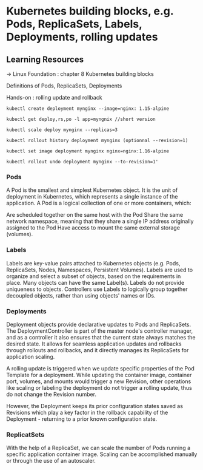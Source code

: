 # Kubernetes building blocks, e.g. Pods, ReplicaSets, Labels, Deployments, rolling updates

## Learning Resources

-> Linux Foundation : chapter 8 Kubernetes building blocks

Definitions of Pods, ReplicaSets, Deployments

Hands-on : rolling update and rollback 

```
kubectl create deployment mynginx --image=nginx: 1.15-alpine

kubectl get deploy,rs,po -l app=myngnix //short version

kubectl scale deploy mynginx --replicas=3

kubectl rollout history deployment mynginx (optionnal --revision=1)

kubectl set image deployment mynginx nginx=nginx:1.16-alpine

kubectl rollout undo deployment mynginx --to-revision=1'
```

### Pods

A Pod is the smallest and simplest Kubernetes object. It is the unit of deployment in Kubernetes, which represents a single instance of the application. A Pod is a logical collection of one or more containers, which:

Are scheduled together on the same host with the Pod
Share the same network namespace, meaning that they share a single IP address originally assigned to the Pod
Have access to mount the same external storage (volumes).

### Labels

Labels are key-value pairs attached to Kubernetes objects (e.g. Pods, ReplicaSets, Nodes, Namespaces, Persistent Volumes). Labels are used to organize and select a subset of objects, based on the requirements in place. Many objects can have the same Label(s). Labels do not provide uniqueness to objects. Controllers use Labels to logically group together decoupled objects, rather than using objects' names or IDs.

### Deployments

Deployment objects provide declarative updates to Pods and ReplicaSets. The DeploymentController is part of the master node's controller manager, and as a controller it also ensures that the current state always matches the desired state. It allows for seamless application updates and rollbacks through rollouts and rollbacks, and it directly manages its ReplicaSets for application scaling. 

A rolling update is triggered when we update specific properties of the Pod Template for a deployment. While updating the container image, container port, volumes, and mounts would trigger a new Revision, other operations like scaling or labeling the deployment do not trigger a rolling update, thus do not change the Revision number.

However, the Deployment keeps its prior configuration states saved as Revisions which play a key factor in the rollback capability of the Deployment - returning to a prior known configuration state.

### ReplicatSets

With the help of a ReplicaSet, we can scale the number of Pods running a specific application container image. Scaling can be accomplished manually or through the use of an autoscaler.
